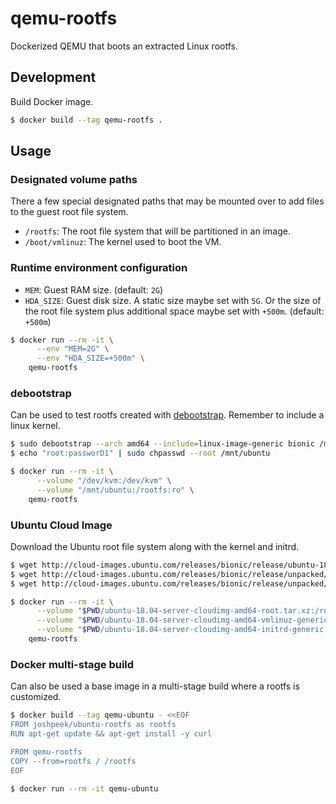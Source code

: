 # qemu-rootfs

Dockerized QEMU that boots an extracted Linux rootfs.

## Development

Build Docker image.

```sh
$ docker build --tag qemu-rootfs .
```

## Usage

### Designated volume paths

There a few special designated paths that may be mounted over to add files to the guest root file system.

* `/rootfs`: The root file system that will be partitioned in an image.
* `/boot/vmlinuz`: The kernel used to boot the VM.

### Runtime environment configuration

* `MEM`: Guest RAM size. (default: `2G`)
* `HDA_SIZE`: Guest disk size. A static size maybe set with `5G`. Or the size of the root file system plus additional space maybe set with `+500m`. (default: `+500m`)

```sh
$ docker run --rm -it \
      --env "MEM=2G" \
      --env "HDA_SIZE=+500m" \
    qemu-rootfs
```

### debootstrap

Can be used to test rootfs created with [debootstrap](https://wiki.debian.org/Debootstrap). Remember to include a linux kernel.

```sh
$ sudo debootstrap --arch amd64 --include=linux-image-generic bionic /mnt/ubuntu http://archive.ubuntu.com/ubuntu/
$ echo "root:passworD1" | sudo chpasswd --root /mnt/ubuntu

$ docker run --rm -it \
      --volume "/dev/kvm:/dev/kvm" \
      --volume "/mnt/ubuntu:/rootfs:ro" \
    qemu-rootfs
```


### Ubuntu Cloud Image

Download the Ubuntu root file system along with the kernel and initrd.

```sh
$ wget http://cloud-images.ubuntu.com/releases/bionic/release/ubuntu-18.04-server-cloudimg-amd64-root.tar.xz
$ wget http://cloud-images.ubuntu.com/releases/bionic/release/unpacked/ubuntu-18.04-server-cloudimg-amd64-vmlinuz-generic
$ wget http://cloud-images.ubuntu.com/releases/bionic/release/unpacked/ubuntu-18.04-server-cloudimg-amd64-initrd-generic

$ docker run --rm -it \
      --volume "$PWD/ubuntu-18.04-server-cloudimg-amd64-root.tar.xz:/rootfs.tar.xz:ro" \
      --volume "$PWD/ubuntu-18.04-server-cloudimg-amd64-vmlinuz-generic:/vmlinuz:ro" \
      --volume "$PWD/ubuntu-18.04-server-cloudimg-amd64-initrd-generic:/initrd.img:ro" \
    qemu-rootfs
````

### Docker multi-stage build

Can also be used a base image in a multi-stage build where a rootfs is customized.

```sh
$ docker build --tag qemu-ubuntu - <<EOF
FROM joshpeek/ubuntu-rootfs as rootfs
RUN apt-get update && apt-get install -y curl

FROM qemu-rootfs
COPY --from=rootfs / /rootfs
EOF

$ docker run --rm -it qemu-ubuntu
```
